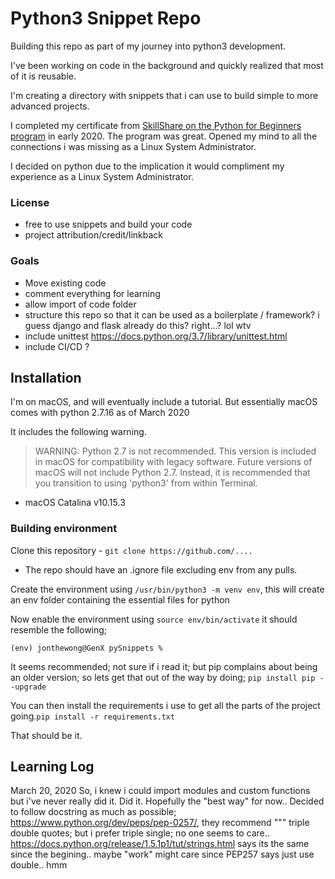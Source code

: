 # Python3 Snippet Repo
Building this repo as part of my journey into python3 development.

I've been working on code in the background and quickly realized that most of it
is reusable.

I'm creating a directory with snippets that i can use to build simple to more advanced projects.

I completed my certificate from [SkillShare on the Python for Beginners program](https://jonthewong.com/wp-content/uploads/sites/5/2020/02/StackSkills-Python-for-Beginners.jpg) in early 2020. The program was great. Opened my mind to all the connections i was missing as a Linux System Administrator.

I decided on python due to the implication it would compliment my experience as a Linux System Administrator.


### License
- free to use snippets and build your code
- project attribution/credit/linkback

### Goals
- Move existing code
- comment everything for learning
- allow import of code folder
- structure this repo so that it can be used as a boilerplate / framework? i guess django and flask already do this? right...? lol wtv
- include unittest https://docs.python.org/3.7/library/unittest.html
- include CI/CD ?

## Installation
I'm on macOS, and will eventually include a tutorial. But essentially macOS comes with python 2.7.16 as of March 2020

It includes the following warning.

>WARNING: Python 2.7 is not recommended.
This version is included in macOS for compatibility with legacy software.
Future versions of macOS will not include Python 2.7.
Instead, it is recommended that you transition to using 'python3' from within Terminal.
- macOS Catalina v10.15.3
### Building environment
Clone this repository - ```git clone https://github.com/....```
- The repo should have an .ignore file excluding env from any pulls.

Create the environment using ```/usr/bin/python3 -m venv env```, this will create an env folder containing the essential files for python

Now enable the environment using ```source env/bin/activate``` it should resemble the following;

```
(env) jonthewong@GenX pySnippets %
```

It seems recommended; not sure if i read it; but pip complains about being an older version; so lets get that out of the way by doing; ```pip install pip --upgrade```

You can then install the requirements i use to get all the parts of the project
going.```pip install -r requirements.txt```

That should be it.

## Learning Log
March 20, 2020
So, i knew i could import modules and custom functions but i've never really did it. Did it. Hopefully the "best way" for now..
Decided to follow docstring as much as possible; https://www.python.org/dev/peps/pep-0257/, they recommend """ triple double quotes; but i prefer triple single; no one seems to care..
https://docs.python.org/release/1.5.1p1/tut/strings.html says its the same since the begining.. maybe "work" might care since PEP257 says just use double.. hmm
